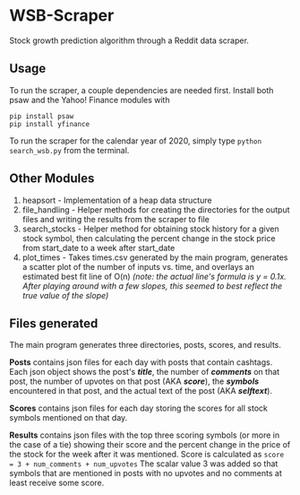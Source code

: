 # WSB-Scraper

Stock growth prediction algorithm through a Reddit data scraper.

## Usage

To run the scraper, a couple dependencies are needed first. Install both psaw and the Yahoo! Finance modules with
```
pip install psaw
pip install yfinance
```

To run the scraper for the calendar year of 2020, simply type `python search_wsb.py` from the terminal.

## Other Modules

1. heapsort - Implementation of a heap data structure
2. file_handling - Helper methods for creating the directories for the output files and writing the results from the scraper to file
3. search_stocks - Helper method for obtaining stock history for a given stock symbol, then calculating the percent change in the stock price from start_date to a week after start_date
4. plot_times - Takes times.csv generated by the main program, generates a scatter plot of the number of inputs vs. time, and overlays an estimated best fit line of O(n) _(note: the actual line's formula is y = 0.1x. After playing around with a few slopes, this seemed to best reflect the true value of the slope)_

## Files generated

The main program generates three directories, posts, scores, and results. 

__Posts__ contains json files for each day with posts that contain cashtags. Each json object shows the post's **_title_**, the number of **_comments_** on that post, the number of upvotes on that post (AKA **_score_**), the **_symbols_** encountered in that post, and the actual text of the post (AKA **_selftext_**).

__Scores__ contains json files for each day storing the scores for all stock symbols mentioned on that day.

__Results__ contains json files with the top three scoring symbols (or more in the case of a tie) showing their score and the percent change in the price of the stock for the week after it was mentioned. Score is calculated as 
``` score = 3 + num_comments + num_upvotes ```
The scalar value 3 was added so that symbols that are mentioned in posts with no upvotes and no comments at least receive some score.
